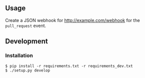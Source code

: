 ## Usage
Create a JSON webhook for http://example.com/webhook for the `pull_request` event.

## Development
### Installation
```shell
$ pip install -r requirements.txt -r requirements_dev.txt
$ ./setup.py develop
```
